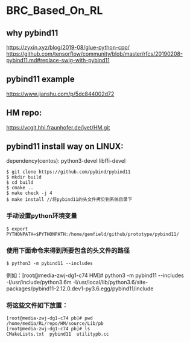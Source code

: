 # BRC_Based_On_RL
## why pybind11

https://zyxin.xyz/blog/2019-08/glue-python-cpp/  
https://github.com/tensorflow/community/blob/master/rfcs/20190208-pybind11.md#replace-swig-with-pybind11   

## pybind11 example

https://www.jianshu.com/p/5dc844002d72  

## HM repo: 
https://vcgit.hhi.fraunhofer.de/jvet/HM.git

## pybind11 install way on LINUX:
dependency(centos): python3-devel libffi-devel  
```
$ git clone https://github.com/pybind/pybind11  
$ mkdir build  
$ cd build  
$ cmake ..  
$ make check -j 4  
$ make install //将pybind11的头文件拷贝到系统目录下  
```

### 手动设置python环境变量
```
$ export PYTHONPATH=$PYTHONPATH:/home/gemfield/github/prototype/pybind11/  
```
### 使用下面命令来得到所要包含的头文件的路径
```
$ python3 -m pybind11 --includes
``` 
例如：[root@media-zwj-dg1-c74 HM]# python3 -m pybind11 --includes  
-I/usr/include/python3.6m -I/usr/local/lib/python3.6/site-packages/pybind11-2.12.0.dev1-py3.6.egg/pybind11/include  


###  将这些文件如下放置：
```
[root@media-zwj-dg1-c74 pb]# pwd
/home/media/RL/repo/HM/source/Lib/pb
[root@media-zwj-dg1-c74 pb]# ls
CMakeLists.txt  pybind11  utilitypb.cc
```
